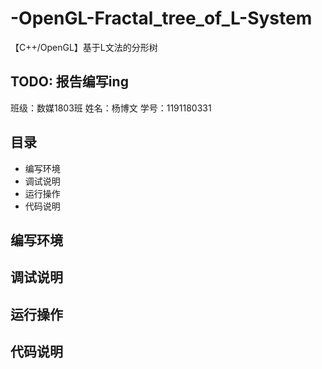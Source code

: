 # -OpenGL-Fractal_tree_of_L-System
【C++/OpenGL】基于L文法的分形树

TODO:
  报告编写ing
---
班级：数媒1803班
姓名：杨博文
学号：1191180331

目录
---
* 编写环境
* 调试说明
* 运行操作
* 代码说明

编写环境
---
调试说明
---
运行操作
---
代码说明
---
